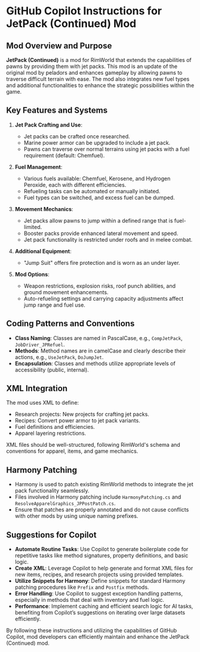 # GitHub Copilot Instructions for JetPack (Continued) Mod

## Mod Overview and Purpose

**JetPack (Continued)** is a mod for RimWorld that extends the capabilities of pawns by providing them with jet packs. This mod is an update of the original mod by peladors and enhances gameplay by allowing pawns to traverse difficult terrain with ease. The mod also integrates new fuel types and additional functionalities to enhance the strategic possibilities within the game.

## Key Features and Systems

1. **Jet Pack Crafting and Use**:
   - Jet packs can be crafted once researched.
   - Marine power armor can be upgraded to include a jet pack.
   - Pawns can traverse over normal terrains using jet packs with a fuel requirement (default: Chemfuel).

2. **Fuel Management**:
   - Various fuels available: Chemfuel, Kerosene, and Hydrogen Peroxide, each with different efficiencies.
   - Refueling tasks can be automated or manually initiated.
   - Fuel types can be switched, and excess fuel can be dumped.

3. **Movement Mechanics**:
   - Jet packs allow pawns to jump within a defined range that is fuel-limited.
   - Booster packs provide enhanced lateral movement and speed.
   - Jet pack functionality is restricted under roofs and in melee combat.

4. **Additional Equipment**:
   - "Jump Suit" offers fire protection and is worn as an under layer.

5. **Mod Options**:
   - Weapon restrictions, explosion risks, roof punch abilities, and ground movement enhancements.
   - Auto-refueling settings and carrying capacity adjustments affect jump range and fuel use.

## Coding Patterns and Conventions

- **Class Naming**: Classes are named in PascalCase, e.g., `CompJetPack`, `JobDriver_JPRefuel`.
- **Methods**: Method names are in camelCase and clearly describe their actions, e.g., `UseJetPack`, `DoJumpJet`.
- **Encapsulation**: Classes and methods utilize appropriate levels of accessibility (public, internal).

## XML Integration

The mod uses XML to define:
- Research projects: New projects for crafting jet packs.
- Recipes: Convert power armor to jet pack variants.
- Fuel definitions and efficiencies.
- Apparel layering restrictions.

XML files should be well-structured, following RimWorld's schema and conventions for apparel, items, and game mechanics.

## Harmony Patching

- Harmony is used to patch existing RimWorld methods to integrate the jet pack functionality seamlessly.
- Files involved in Harmony patching include `HarmonyPatching.cs` and `ResolveApparelGraphics_JPPostPatch.cs`.
- Ensure that patches are properly annotated and do not cause conflicts with other mods by using unique naming prefixes.

## Suggestions for Copilot

- **Automate Routine Tasks**: Use Copilot to generate boilerplate code for repetitive tasks like method signatures, property definitions, and basic logic.
- **Create XML**: Leverage Copilot to help generate and format XML files for new items, recipes, and research projects using provided templates.
- **Utilize Snippets for Harmony**: Define snippets for standard Harmony patching procedures like `Prefix` and `Postfix` methods.
- **Error Handling**: Use Copilot to suggest exception handling patterns, especially in methods that deal with inventory and fuel logic.
- **Performance**: Implement caching and efficient search logic for AI tasks, benefiting from Copilot’s suggestions on iterating over large datasets efficiently.

By following these instructions and utilizing the capabilities of GitHub Copilot, mod developers can efficiently maintain and enhance the JetPack (Continued) mod.
